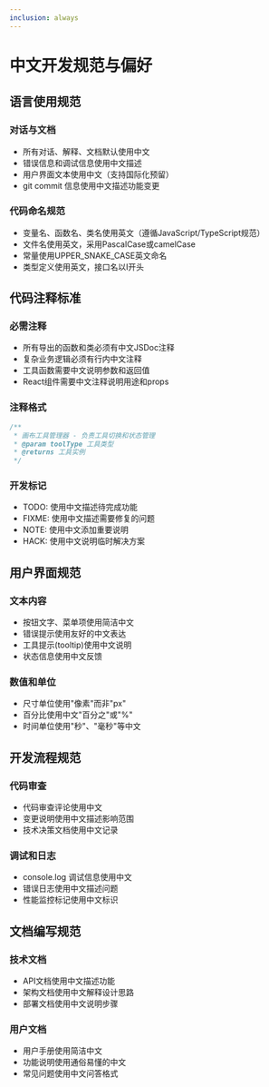 ```yaml
---
inclusion: always
---
```


# 中文开发规范与偏好

## 语言使用规范

### 对话与文档

- 所有对话、解释、文档默认使用中文
- 错误信息和调试信息使用中文描述
- 用户界面文本使用中文（支持国际化预留）
- git commit 信息使用中文描述功能变更

### 代码命名规范

- 变量名、函数名、类名使用英文（遵循JavaScript/TypeScript规范）
- 文件名使用英文，采用PascalCase或camelCase
- 常量使用UPPER_SNAKE_CASE英文命名
- 类型定义使用英文，接口名以I开头

## 代码注释标准

### 必需注释

- 所有导出的函数和类必须有中文JSDoc注释
- 复杂业务逻辑必须有行内中文注释
- 工具函数需要中文说明参数和返回值
- React组件需要中文注释说明用途和props

### 注释格式

```typescript
/**
 * 画布工具管理器 - 负责工具切换和状态管理
 * @param toolType 工具类型
 * @returns 工具实例
 */
```

### 开发标记

- TODO: 使用中文描述待完成功能
- FIXME: 使用中文描述需要修复的问题
- NOTE: 使用中文添加重要说明
- HACK: 使用中文说明临时解决方案

## 用户界面规范

### 文本内容

- 按钮文字、菜单项使用简洁中文
- 错误提示使用友好的中文表达
- 工具提示(tooltip)使用中文说明
- 状态信息使用中文反馈

### 数值和单位

- 尺寸单位使用"像素"而非"px"
- 百分比使用中文"百分之"或"%"
- 时间单位使用"秒"、"毫秒"等中文

## 开发流程规范

### 代码审查

- 代码审查评论使用中文
- 变更说明使用中文描述影响范围
- 技术决策文档使用中文记录

### 调试和日志

- console.log 调试信息使用中文
- 错误日志使用中文描述问题
- 性能监控标记使用中文标识

## 文档编写规范

### 技术文档

- API文档使用中文描述功能
- 架构文档使用中文解释设计思路
- 部署文档使用中文说明步骤

### 用户文档

- 用户手册使用简洁中文
- 功能说明使用通俗易懂的中文
- 常见问题使用中文问答格式
